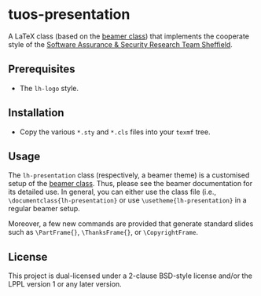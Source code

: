 # tuos-presentation
A LaTeX class (based on the [beamer class](https://www.ctan.org/pkg/beamer)) 
that implements the cooperate style of the
[Software Assurance & Security Research Team Sheffield](https://logialhacking.com).

## Prerequisites 
* The `lh-logo` style.

## Installation 
* Copy the various `*.sty` and `*.cls` files into your `texmf` tree. 

## Usage
The `lh-presentation` class (respectively, a beamer theme) is a
customised setup of the
[beamer class](https://www.ctan.org/pkg/beamer).  Thus, please see the
beamer documentation for its detailed use. In general, you can either
use the class file (i.e., `\documentclass{lh-presentation}` or use
`\usetheme{lh-presentation}` in a regular beamer setup.

Moreover, a few new commands are provided that generate standard
slides such as `\PartFrame{}`, `\ThanksFrame{}`, or `\CopyrightFrame`.

## License
This project is dual-licensed under a 2-clause BSD-style license and/or 
the LPPL version 1 or any later version. 

